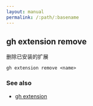 ```yaml
---
layout: manual
permalink: /:path/:basename
---
```


## gh extension remove

删除已安装的扩展

```
gh extension remove <name>
```

### See also

-   [gh extension](./gh_extension)
